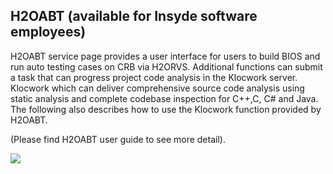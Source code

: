 ## H2OABT (available for Insyde software employees)

H2OABT service page provides a user interface for users to build BIOS and run auto testing cases on CRB via H2ORVS. Additional functions can submit a task that can progress project code analysis in the Klocwork server. Klocwork which can deliver comprehensive source code analysis using static analysis and complete codebase inspection for C++,C, C# and Java. The following also describes how to use the Klocwork function provided by H2OABT.

(Please find H2OABT user guide to see more detail).

![](/assets/h2oabt.png)